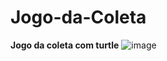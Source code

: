 # Jogo-da-Coleta
**Jogo da coleta com turtle**
![image](https://user-images.githubusercontent.com/84356073/171971618-d6ff5891-2277-41c9-b77a-29f07c7a200e.png)

